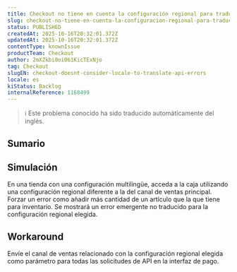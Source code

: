 ```yaml
---
title: Checkout no tiene en cuenta la configuración regional para traducir los errores de la API
slug: checkout-no-tiene-en-cuenta-la-configuracion-regional-para-traducir-los-errores-de-la-api
status: PUBLISHED
createdAt: 2025-10-16T20:32:01.372Z
updatedAt: 2025-10-16T20:32:01.372Z
contentType: knownIssue
productTeam: Checkout
author: 2mXZkbi0oi061KicTExNjo
tag: Checkout
slugEN: checkout-doesnt-consider-locale-to-translate-api-errors
locale: es
kiStatus: Backlog
internalReference: 1168499
---
```


>ℹ️ Este problema conocido ha sido traducido automáticamente del inglés.

## Sumario

## Simulación


En una tienda con una configuración multilingüe, acceda a la caja utilizando una configuración regional diferente a la del canal de ventas principal.
Forzar un error como añadir más cantidad de un artículo que la que tiene para inventario.
Se mostrará un error emergente no traducido para la configuración regional elegida.

## Workaround


Envíe el canal de ventas relacionado con la configuración regional elegida como parámetro para todas las solicitudes de API en la interfaz de pago.



